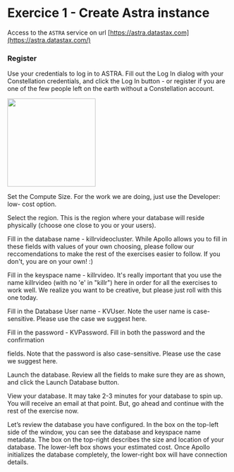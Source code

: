 # Exercice 1 - Create Astra instance


Access to the `ASTRA` service on url [https://astra.datastax.com](https://astra.datastax.com/)

### Register

Use your credentials to log in to ASTRA. Fill out the Log In dialog with your Constellation credentials, and click the Log In button - or register if you are one of the few people left on the earth without a Constellation account.

<img src="https://s3.amazonaws.com/datastaxtraining/CaaS/CQLSplash.png" height="200" />




Set the Compute Size. For the work we are doing, just use the Developer: low- cost option.

 Select the region. This is the region where your database will reside physically (choose one close to you or your users).

 Fill in the database name - killrvideocluster. While Apollo allows you to fill in these fields with values of your own choosing, please follow our reccomendations to make the rest of the exercises easier to follow. If you don't, you are on your own! :)

 Fill in the keyspace name - killrvideo. It's really important that you use the
name killrvideo (with no 'e' in "killr") here in order for all the exercises to work well. We realize you want to be creative, but please just roll with this one today.

Fill in the Database User name - KVUser. Note the user name is case-sensitive. Please use the case we suggest here.

Fill in the password - KVPassword. Fill in both the password and the confirmation
 
fields. Note that the password is also case-sensitive. Please use the case we suggest here.


Launch the database. Review all the fields to make sure they are as shown, and click the Launch Database button.

View your database. It may take 2-3 minutes for your database to spin up. You
will receive an email at that point. But, go ahead and continue with the rest of the exercise now.

 Let’s review the database you have configured. In the box on the top-left side of the window, you can see the database and keyspace name metadata. The box on the top-right describes the size and location of your database. The lower-left box shows your estimated cost. Once Apollo initializes the database completely, the lower-right box will have connection details.


